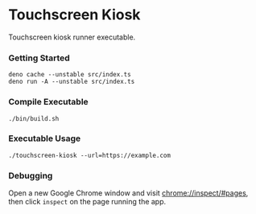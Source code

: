 # Touchscreen Kiosk

Touchscreen kiosk runner executable.

### Getting Started

```shell
deno cache --unstable src/index.ts
deno run -A --unstable src/index.ts
```

### Compile Executable

```shell
./bin/build.sh
```

### Executable Usage

```shell
./touchscreen-kiosk --url=https://example.com
```

### Debugging

Open a new Google Chrome window and visit [chrome://inspect/#pages](chrome://inspect/#pages),
then click `inspect` on the page running the app.
